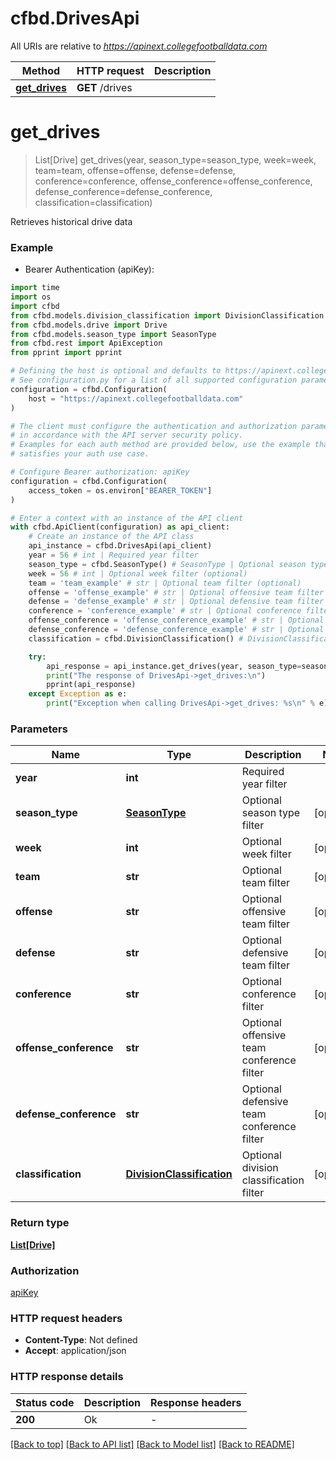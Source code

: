 # cfbd.DrivesApi

All URIs are relative to *https://apinext.collegefootballdata.com*

Method | HTTP request | Description
------------- | ------------- | -------------
[**get_drives**](DrivesApi.md#get_drives) | **GET** /drives | 


# **get_drives**
> List[Drive] get_drives(year, season_type=season_type, week=week, team=team, offense=offense, defense=defense, conference=conference, offense_conference=offense_conference, defense_conference=defense_conference, classification=classification)



Retrieves historical drive data

### Example

* Bearer Authentication (apiKey):
```python
import time
import os
import cfbd
from cfbd.models.division_classification import DivisionClassification
from cfbd.models.drive import Drive
from cfbd.models.season_type import SeasonType
from cfbd.rest import ApiException
from pprint import pprint

# Defining the host is optional and defaults to https://apinext.collegefootballdata.com
# See configuration.py for a list of all supported configuration parameters.
configuration = cfbd.Configuration(
    host = "https://apinext.collegefootballdata.com"
)

# The client must configure the authentication and authorization parameters
# in accordance with the API server security policy.
# Examples for each auth method are provided below, use the example that
# satisfies your auth use case.

# Configure Bearer authorization: apiKey
configuration = cfbd.Configuration(
    access_token = os.environ["BEARER_TOKEN"]
)

# Enter a context with an instance of the API client
with cfbd.ApiClient(configuration) as api_client:
    # Create an instance of the API class
    api_instance = cfbd.DrivesApi(api_client)
    year = 56 # int | Required year filter
    season_type = cfbd.SeasonType() # SeasonType | Optional season type filter (optional)
    week = 56 # int | Optional week filter (optional)
    team = 'team_example' # str | Optional team filter (optional)
    offense = 'offense_example' # str | Optional offensive team filter (optional)
    defense = 'defense_example' # str | Optional defensive team filter (optional)
    conference = 'conference_example' # str | Optional conference filter (optional)
    offense_conference = 'offense_conference_example' # str | Optional offensive team conference filter (optional)
    defense_conference = 'defense_conference_example' # str | Optional defensive team conference filter (optional)
    classification = cfbd.DivisionClassification() # DivisionClassification | Optional division classification filter (optional)

    try:
        api_response = api_instance.get_drives(year, season_type=season_type, week=week, team=team, offense=offense, defense=defense, conference=conference, offense_conference=offense_conference, defense_conference=defense_conference, classification=classification)
        print("The response of DrivesApi->get_drives:\n")
        pprint(api_response)
    except Exception as e:
        print("Exception when calling DrivesApi->get_drives: %s\n" % e)
```



### Parameters

Name | Type | Description  | Notes
------------- | ------------- | ------------- | -------------
 **year** | **int**| Required year filter | 
 **season_type** | [**SeasonType**](.md)| Optional season type filter | [optional] 
 **week** | **int**| Optional week filter | [optional] 
 **team** | **str**| Optional team filter | [optional] 
 **offense** | **str**| Optional offensive team filter | [optional] 
 **defense** | **str**| Optional defensive team filter | [optional] 
 **conference** | **str**| Optional conference filter | [optional] 
 **offense_conference** | **str**| Optional offensive team conference filter | [optional] 
 **defense_conference** | **str**| Optional defensive team conference filter | [optional] 
 **classification** | [**DivisionClassification**](.md)| Optional division classification filter | [optional] 

### Return type

[**List[Drive]**](Drive.md)

### Authorization

[apiKey](../README.md#apiKey)

### HTTP request headers

 - **Content-Type**: Not defined
 - **Accept**: application/json

### HTTP response details
| Status code | Description | Response headers |
|-------------|-------------|------------------|
**200** | Ok |  -  |

[[Back to top]](#) [[Back to API list]](../README.md#documentation-for-api-endpoints) [[Back to Model list]](../README.md#documentation-for-models) [[Back to README]](../README.md)

